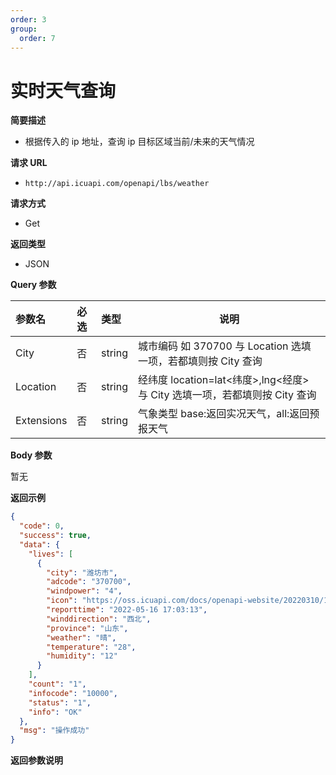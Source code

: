```yaml
---
order: 3
group:
  order: 7
---
```


# 实时天气查询

**简要描述**

- 根据传入的 ip 地址，查询 ip 目标区域当前/未来的天气情况

**请求 URL**

- `http://api.icuapi.com/openapi/lbs/weather`

**请求方式**

- Get

**返回类型**

- JSON

**Query 参数**

| 参数名 | 必选 | 类型 | 说明 |
| :-- | :-- | :-- | --- |
| City | 否 | string | 城市编码 如 370700 与 Location 选填一项，若都填则按 City 查询 |
| Location | 否 | string | 经纬度 location=lat<纬度>,lng<经度> 与 City 选填一项，若都填则按 City 查询 |
| Extensions | 否 | string | 气象类型 base:返回实况天气，all:返回预报天气 |

**Body 参数**

暂无

**返回示例**

```json
{
  "code": 0,
  "success": true,
  "data": {
    "lives": [
      {
        "city": "潍坊市",
        "adcode": "370700",
        "windpower": "4",
        "icon": "https://oss.icuapi.com/docs/openapi-website/20220310/1646883382846.png",
        "reporttime": "2022-05-16 17:03:13",
        "winddirection": "西北",
        "province": "山东",
        "weather": "晴",
        "temperature": "28",
        "humidity": "12"
      }
    ],
    "count": "1",
    "infocode": "10000",
    "status": "1",
    "info": "OK"
  },
  "msg": "操作成功"
}
```

**返回参数说明**
